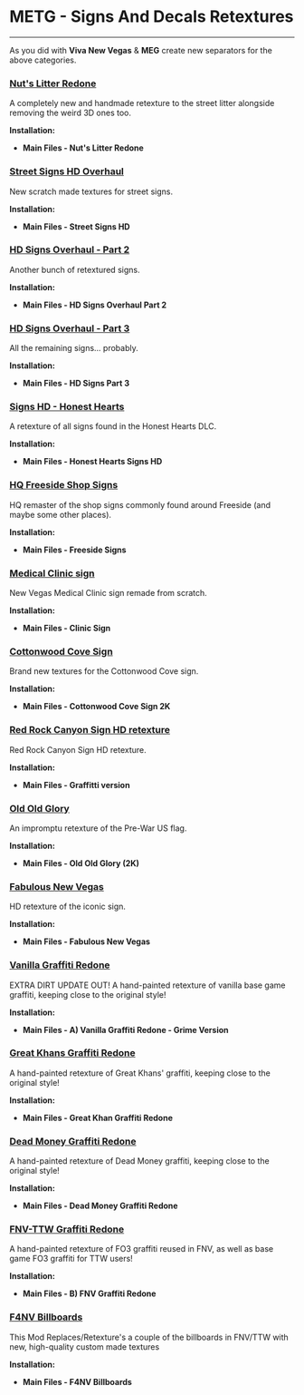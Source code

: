 # METG - Signs And Decals Retextures

---

As you did with **Viva New Vegas** & **MEG** create new separators for the above categories.

### [Nut's Litter Redone](https://www.nexusmods.com/newvegas/mods/73824)

A completely new and handmade retexture to the street litter alongside removing the weird 3D ones too. 

**Installation:**

- **Main Files - Nut's Litter Redone**


### [Street Signs HD Overhaul](https://www.nexusmods.com/newvegas/mods/82760)

New scratch made textures for street signs. 

**Installation:**

- **Main Files - Street Signs HD**


### [HD Signs Overhaul - Part 2](https://www.nexusmods.com/newvegas/mods/82770)

Another bunch of retextured signs.

**Installation:**

- **Main Files - HD Signs Overhaul Part 2**


### [HD Signs Overhaul - Part 3](https://www.nexusmods.com/newvegas/mods/82778)

All the remaining signs... probably. 

**Installation:**

- **Main Files - HD Signs Part 3**


### [Signs HD - Honest Hearts](https://www.nexusmods.com/newvegas/mods/82969)

A retexture of all signs found in the Honest Hearts DLC.

**Installation:**

- **Main Files - Honest Hearts Signs HD**


### [HQ Freeside Shop Signs](https://www.nexusmods.com/newvegas/mods/82542)

HQ remaster of the shop signs commonly found around Freeside (and maybe some other places). 

**Installation:**

- **Main Files - Freeside Signs**


### [Medical Clinic sign](https://www.nexusmods.com/newvegas/mods/82696)

New Vegas Medical Clinic sign remade from scratch. 

**Installation:**

- **Main Files - Clinic Sign**


### [Cottonwood Cove Sign](https://www.nexusmods.com/newvegas/mods/82694)

Brand new textures for the Cottonwood Cove sign. 

**Installation:**

- **Main Files - Cottonwood Cove Sign 2K**


### [Red Rock Canyon Sign HD retexture](https://www.nexusmods.com/newvegas/mods/82829)

Red Rock Canyon Sign HD retexture. 

**Installation:**

- **Main Files - Graffitti version**


### [Old Old Glory](https://www.nexusmods.com/newvegas/mods/79258)

An impromptu retexture of the Pre-War US flag. 

**Installation:**

- **Main Files - Old Old Glory (2K)**


### [Fabulous New Vegas](https://www.nexusmods.com/newvegas/mods/83470)

HD retexture of the iconic sign.

**Installation:**

- **Main Files - Fabulous New Vegas**


### [Vanilla Graffiti Redone](https://www.nexusmods.com/newvegas/mods/83226)

EXTRA DIRT UPDATE OUT! A hand-painted retexture of vanilla base game graffiti, keeping close to the original style!

**Installation:**

- **Main Files - A) Vanilla Graffiti Redone - Grime Version**


### [Great Khans Graffiti Redone](https://www.nexusmods.com/newvegas/mods/83348)

A hand-painted retexture of Great Khans' graffiti, keeping close to the original style! 

**Installation:**

- **Main Files - Great Khan Graffiti Redone**


### [Dead Money Graffiti Redone](https://www.nexusmods.com/newvegas/mods/83759)

A hand-painted retexture of Dead Money graffiti, keeping close to the original style! 

**Installation:**

- **Main Files - Dead Money Graffiti Redone**


### [FNV-TTW Graffiti Redone](https://www.nexusmods.com/newvegas/mods/83538)

A hand-painted retexture of FO3 graffiti reused in FNV, as well as base game FO3 graffiti for TTW users!  

**Installation:**

- **Main Files - B) FNV Graffiti Redone**


### [F4NV Billboards](https://www.nexusmods.com/newvegas/mods/72164)

This Mod Replaces/Retexture's a couple of the billboards in FNV/TTW with new, high-quality custom made textures 

**Installation:**

- **Main Files - F4NV Billboards**
